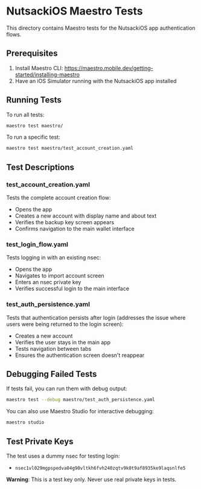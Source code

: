 # NutsackiOS Maestro Tests

This directory contains Maestro tests for the NutsackiOS app authentication flows.

## Prerequisites

1. Install Maestro CLI: https://maestro.mobile.dev/getting-started/installing-maestro
2. Have an iOS Simulator running with the NutsackiOS app installed

## Running Tests

To run all tests:
```bash
maestro test maestro/
```

To run a specific test:
```bash
maestro test maestro/test_account_creation.yaml
```

## Test Descriptions

### test_account_creation.yaml
Tests the complete account creation flow:
- Opens the app
- Creates a new account with display name and about text
- Verifies the backup key screen appears
- Confirms navigation to the main wallet interface

### test_login_flow.yaml
Tests logging in with an existing nsec:
- Opens the app
- Navigates to import account screen
- Enters an nsec private key
- Verifies successful login to the main interface

### test_auth_persistence.yaml
Tests that authentication persists after login (addresses the issue where users were being returned to the login screen):
- Creates a new account
- Verifies the user stays in the main app
- Tests navigation between tabs
- Ensures the authentication screen doesn't reappear

## Debugging Failed Tests

If tests fail, you can run them with debug output:
```bash
maestro test --debug maestro/test_auth_persistence.yaml
```

You can also use Maestro Studio for interactive debugging:
```bash
maestro studio
```

## Test Private Keys

The test uses a dummy nsec for testing login:
- `nsec1vl029mgpspedva04g90vltkh6fvh240zqtv9k0t9af8935ke9laqsnlfe5`

**Warning**: This is a test key only. Never use real private keys in tests.